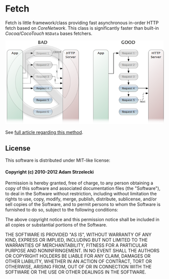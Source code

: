 Fetch
=====

Fetch is little framework/class providing fast asynchronous in-order HTTP fetch based on *CoreNetwork*. This class is significantly faster than built-in *Cocoa/CocoTouch* `NSData` bases fetchers.

![Fetch structure](Fetch.png)

See [full article regarding this method](http://www.nanoant.com/programming/streaming-thumbnails-smoothly-using-http-in-your-iphone-app).

License
-------

This software is distributed under MIT-like license:

#### Copyright (c) 2010-2012 Adam Strzelecki

Permission is hereby granted, free of charge, to any person obtaining
a copy of this software and associated documentation files (the
"Software"), to deal in the Software without restriction, including
without limitation the rights to use, copy, modify, merge, publish,
distribute, sublicense, and/or sell copies of the Software, and to
permit persons to whom the Software is furnished to do so, subject to
the following conditions:

The above copyright notice and this permission notice shall be
included in all copies or substantial portions of the Software.

THE SOFTWARE IS PROVIDED "AS IS", WITHOUT WARRANTY OF ANY KIND,
EXPRESS OR IMPLIED, INCLUDING BUT NOT LIMITED TO THE WARRANTIES OF
MERCHANTABILITY, FITNESS FOR A PARTICULAR PURPOSE AND
NONINFRINGEMENT. IN NO EVENT SHALL THE AUTHORS OR COPYRIGHT HOLDERS BE
LIABLE FOR ANY CLAIM, DAMAGES OR OTHER LIABILITY, WHETHER IN AN ACTION
OF CONTRACT, TORT OR OTHERWISE, ARISING FROM, OUT OF OR IN CONNECTION
WITH THE SOFTWARE OR THE USE OR OTHER DEALINGS IN THE SOFTWARE.
